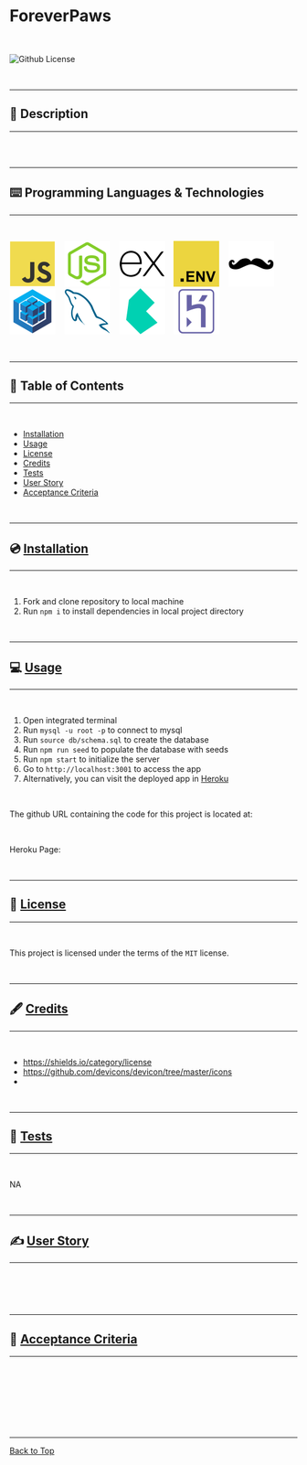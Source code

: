 # ForeverPaws

</br>

![Github License](https://img.shields.io/badge/license-MIT-blue.svg)

</br>

---

##   📝 Description


---

</br>



</br>

---


##   ⌨️ Programming Languages & Technologies
---

</br>

<div style="display: inline_block">

[![JavaScript](./assets/javascript.svg)](https://devdocs.io/javascript/)
&nbsp;&nbsp;
[![NodeJS](./assets/nodejs.svg)](https://nodejs.org/en/docs)
&nbsp;&nbsp;
[![ExpressJS](./assets/expressjs.svg)](https://expressjs.com/en/4x/api.html)
&nbsp;&nbsp;
[![.ENV](./assets/dotenv.svg)](https://www.npmjs.com/package/dotenv)
&nbsp;&nbsp;
[![HandlebarsJS](./assets/handlebars.svg)](https://www.npmjs.com/package/handlebars)
&nbsp;&nbsp;
[![Sequelize](./assets/sequelize.svg)](https://sequelize.org/api/v6/identifiers)
&nbsp;&nbsp;
[![MySQL](./assets/mysql.svg)](https://dev.mysql.com/doc/)
&nbsp;&nbsp;
[![Bulma](./assets/bulma.svg)](https://bulma.io/documentation/)
&nbsp;&nbsp;
[![Heroku](./assets/heroku.svg)](https://devcenter.heroku.com/categories/reference)

</div>

</br>


---

## 📑 Table of Contents

---

</br>

- [Installation](#💿-installation)
- [Usage](#💻-usage)
- [License](#🔏-license)
- [Credits](#🖋️-credits)
- [Tests](#🧪-tests)
- [User Story](#✍️-user-story)
- [Acceptance Criteria](#👏-acceptance-criteria)


</br>


---

##  💿 [Installation](#📑-table-of-contents)

---

</br>

1. Fork and clone repository to local machine 
2. Run `npm i` to install dependencies in local project directory



</br>


---

##   💻 [Usage](#📑-table-of-contents)

---

</br>

1. Open integrated terminal
2. Run `mysql -u root -p` to connect to mysql
3. Run `source db/schema.sql` to create the database
3. Run `npm run seed` to populate the database with seeds
4. Run `npm start` to initialize the server
5. Go to `http://localhost:3001` to access the app
6. Alternatively, you can visit the deployed app in [Heroku](https://devdocs.io/javascript/)


</br>

The github URL containing the code for this project is located at:



</br>


Heroku Page:



</br>


---

##  🔏 [License](#📑-table-of-contents)

---

</br>


 This project is licensed under the terms of the `MIT` license. 


</br>


---

## 🖋️ [Credits](#📑-table-of-contents)

---

</br>


- https://shields.io/category/license
- https://github.com/devicons/devicon/tree/master/icons
-


</br>


---

##   🧪 [Tests](#📑-table-of-contents)

---

</br>



NA


</br>


---

## ✍️ [User Story](#📑-table-of-contents)

---

</br>

```md


```


</br>

---

## 👏 [Acceptance Criteria](#📑-table-of-contents)

---

</br>


```md


 
```

</br>


---

[Back to Top](#foreverpaws)



